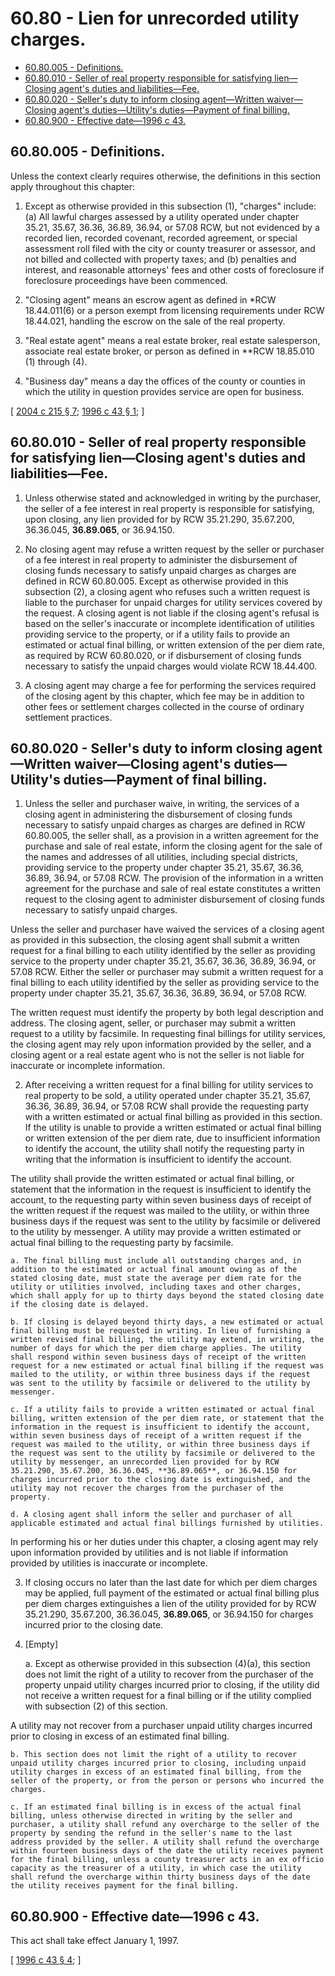 # 60.80 - Lien for unrecorded utility charges.
* [60.80.005 - Definitions.](#6080005---definitions)
* [60.80.010 - Seller of real property responsible for satisfying lien—Closing agent's duties and liabilities—Fee.](#6080010---seller-of-real-property-responsible-for-satisfying-lienclosing-agents-duties-and-liabilitiesfee)
* [60.80.020 - Seller's duty to inform closing agent—Written waiver—Closing agent's duties—Utility's duties—Payment of final billing.](#6080020---sellers-duty-to-inform-closing-agentwritten-waiverclosing-agents-dutiesutilitys-dutiespayment-of-final-billing)
* [60.80.900 - Effective date—1996 c 43.](#6080900---effective-date1996-c-43)
## 60.80.005 - Definitions.
Unless the context clearly requires otherwise, the definitions in this section apply throughout this chapter:

1. Except as otherwise provided in this subsection (1), "charges" include: (a) All lawful charges assessed by a utility operated under chapter 35.21, 35.67, 36.36, 36.89, 36.94, or 57.08 RCW, but not evidenced by a recorded lien, recorded covenant, recorded agreement, or special assessment roll filed with the city or county treasurer or assessor, and not billed and collected with property taxes; and (b) penalties and interest, and reasonable attorneys' fees and other costs of foreclosure if foreclosure proceedings have been commenced.

2. "Closing agent" means an escrow agent as defined in *RCW 18.44.011(6) or a person exempt from licensing requirements under RCW 18.44.021, handling the escrow on the sale of the real property.

3. "Real estate agent" means a real estate broker, real estate salesperson, associate real estate broker, or person as defined in **RCW 18.85.010 (1) through (4).

4. "Business day" means a day the offices of the county or counties in which the utility in question provides service are open for business.

\[ [2004 c 215 § 7](http://lawfilesext.leg.wa.gov/biennium/2003-04/Pdf/Bills/Session%20Laws/Senate/5665-S.SL.pdf?cite=2004%20c%20215%20§%207); [1996 c 43 § 1](http://lawfilesext.leg.wa.gov/biennium/1995-96/Pdf/Bills/Session%20Laws/House/2388-S.SL.pdf?cite=1996%20c%2043%20§%201); \]

## **60.80.010 - Seller of real property responsible for satisfying lien—Closing agent's duties and liabilities—Fee.**
1. Unless otherwise stated and acknowledged in writing by the purchaser, the seller of a fee interest in real property is responsible for satisfying, upon closing, any lien provided for by RCW 35.21.290, 35.67.200, 36.36.045, **36.89.065**, or 36.94.150.

2. No closing agent may refuse a written request by the seller or purchaser of a fee interest in real property to administer the disbursement of closing funds necessary to satisfy unpaid charges as charges are defined in RCW 60.80.005. Except as otherwise provided in this subsection (2), a closing agent who refuses such a written request is liable to the purchaser for unpaid charges for utility services covered by the request. A closing agent is not liable if the closing agent's refusal is based on the seller's inaccurate or incomplete identification of utilities providing service to the property, or if a utility fails to provide an estimated or actual final billing, or written extension of the per diem rate, as required by RCW 60.80.020, or if disbursement of closing funds necessary to satisfy the unpaid charges would violate RCW 18.44.400.

3. A closing agent may charge a fee for performing the services required of the closing agent by this chapter, which fee may be in addition to other fees or settlement charges collected in the course of ordinary settlement practices.

## **60.80.020 - Seller's duty to inform closing agent—Written waiver—Closing agent's duties—Utility's duties—Payment of final billing.**
1. Unless the seller and purchaser waive, in writing, the services of a closing agent in administering the disbursement of closing funds necessary to satisfy unpaid charges as charges are defined in RCW 60.80.005, the seller shall, as a provision in a written agreement for the purchase and sale of real estate, inform the closing agent for the sale of the names and addresses of all utilities, including special districts, providing service to the property under chapter 35.21, 35.67, 36.36, 36.89, 36.94, or 57.08 RCW. The provision of the information in a written agreement for the purchase and sale of real estate constitutes a written request to the closing agent to administer disbursement of closing funds necessary to satisfy unpaid charges.

Unless the seller and purchaser have waived the services of a closing agent as provided in this subsection, the closing agent shall submit a written request for a final billing to each utility identified by the seller as providing service to the property under chapter 35.21, 35.67, 36.36, 36.89, 36.94, or 57.08 RCW. Either the seller or purchaser may submit a written request for a final billing to each utility identified by the seller as providing service to the property under chapter 35.21, 35.67, 36.36, 36.89, 36.94, or 57.08 RCW.

The written request must identify the property by both legal description and address. The closing agent, seller, or purchaser may submit a written request to a utility by facsimile. In requesting final billings for utility services, the closing agent may rely upon information provided by the seller, and a closing agent or a real estate agent who is not the seller is not liable for inaccurate or incomplete information.

2. After receiving a written request for a final billing for utility services to real property to be sold, a utility operated under chapter 35.21, 35.67, 36.36, 36.89, 36.94, or 57.08 RCW shall provide the requesting party with a written estimated or actual final billing as provided in this section. If the utility is unable to provide a written estimated or actual final billing or written extension of the per diem rate, due to insufficient information to identify the account, the utility shall notify the requesting party in writing that the information is insufficient to identify the account.

The utility shall provide the written estimated or actual final billing, or statement that the information in the request is insufficient to identify the account, to the requesting party within seven business days of receipt of the written request if the request was mailed to the utility, or within three business days if the request was sent to the utility by facsimile or delivered to the utility by messenger. A utility may provide a written estimated or actual final billing to the requesting party by facsimile.

    a. The final billing must include all outstanding charges and, in addition to the estimated or actual final amount owing as of the stated closing date, must state the average per diem rate for the utility or utilities involved, including taxes and other charges, which shall apply for up to thirty days beyond the stated closing date if the closing date is delayed.

    b. If closing is delayed beyond thirty days, a new estimated or actual final billing must be requested in writing. In lieu of furnishing a written revised final billing, the utility may extend, in writing, the number of days for which the per diem charge applies. The utility shall respond within seven business days of receipt of the written request for a new estimated or actual final billing if the request was mailed to the utility, or within three business days if the request was sent to the utility by facsimile or delivered to the utility by messenger.

    c. If a utility fails to provide a written estimated or actual final billing, written extension of the per diem rate, or statement that the information in the request is insufficient to identify the account, within seven business days of receipt of a written request if the request was mailed to the utility, or within three business days if the request was sent to the utility by facsimile or delivered to the utility by messenger, an unrecorded lien provided for by RCW 35.21.290, 35.67.200, 36.36.045, **36.89.065**, or 36.94.150 for charges incurred prior to the closing date is extinguished, and the utility may not recover the charges from the purchaser of the property.

    d. A closing agent shall inform the seller and purchaser of all applicable estimated and actual final billings furnished by utilities.

In performing his or her duties under this chapter, a closing agent may rely upon information provided by utilities and is not liable if information provided by utilities is inaccurate or incomplete.

3. If closing occurs no later than the last date for which per diem charges may be applied, full payment of the estimated or actual final billing plus per diem charges extinguishes a lien of the utility provided for by RCW 35.21.290, 35.67.200, 36.36.045, **36.89.065**, or 36.94.150 for charges incurred prior to the closing date.

4. [Empty]

    a. Except as otherwise provided in this subsection (4)(a), this section does not limit the right of a utility to recover from the purchaser of the property unpaid utility charges incurred prior to closing, if the utility did not receive a written request for a final billing or if the utility complied with subsection (2) of this section.

A utility may not recover from a purchaser unpaid utility charges incurred prior to closing in excess of an estimated final billing.

    b. This section does not limit the right of a utility to recover unpaid utility charges incurred prior to closing, including unpaid utility charges in excess of an estimated final billing, from the seller of the property, or from the person or persons who incurred the charges.

    c. If an estimated final billing is in excess of the actual final billing, unless otherwise directed in writing by the seller and purchaser, a utility shall refund any overcharge to the seller of the property by sending the refund in the seller's name to the last address provided by the seller. A utility shall refund the overcharge within fourteen business days of the date the utility receives payment for the final billing, unless a county treasurer acts in an ex officio capacity as the treasurer of a utility, in which case the utility shall refund the overcharge within thirty business days of the date the utility receives payment for the final billing.

## 60.80.900 - Effective date—1996 c 43.
This act shall take effect January 1, 1997.

\[ [1996 c 43 § 4](http://lawfilesext.leg.wa.gov/biennium/1995-96/Pdf/Bills/Session%20Laws/House/2388-S.SL.pdf?cite=1996%20c%2043%20§%204); \]

